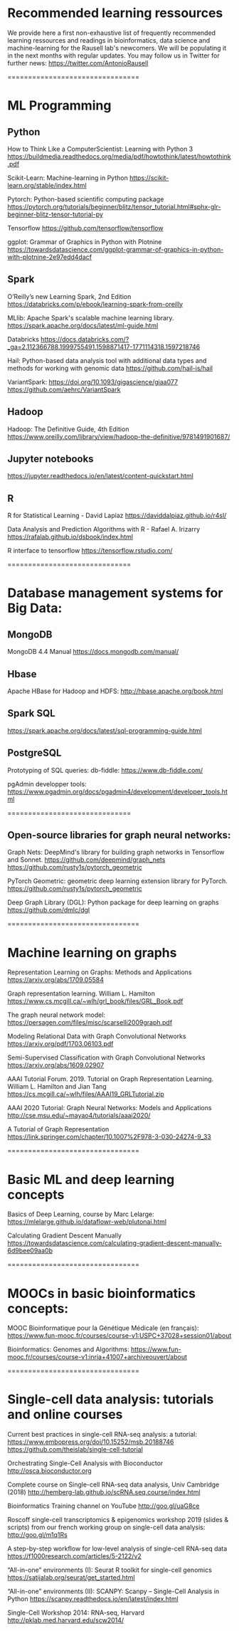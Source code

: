 # Recommended learning ressources
We provide here a first non-exhaustive list of frequently recommended learning ressources and readings in bioinformatics, data science and machine-learning for the Rausell lab's newcomers. We will be populating it in the next months with regular updates. You may follow us in Twitter for further news: https://twitter.com/AntonioRausell

================================
# ML Programming

## Python
How to Think Like a ComputerScientist: Learning with Python 3
https://buildmedia.readthedocs.org/media/pdf/howtothink/latest/howtothink.pdf

Scikit-Learn: Machine-learning in Python
https://scikit-learn.org/stable/index.html

Pytorch:  Python-based scientific computing package
https://pytorch.org/tutorials/beginner/blitz/tensor_tutorial.html#sphx-glr-beginner-blitz-tensor-tutorial-py

Tensorflow
https://github.com/tensorflow/tensorflow

ggplot: Grammar of Graphics in Python with Plotnine
https://towardsdatascience.com/ggplot-grammar-of-graphics-in-python-with-plotnine-2e97edd4dacf

## Spark
O’Reilly’s new Learning Spark, 2nd Edition 
https://databricks.com/p/ebook/learning-spark-from-oreilly

MLlib: Apache Spark's scalable machine learning library. 
https://spark.apache.org/docs/latest/ml-guide.html

Databricks
https://docs.databricks.com/?_ga=2.112366788.1999755491.1598871417-1771114318.1597218746

Hail: Python-based data analysis tool with additional data types and methods for working with genomic data
https://github.com/hail-is/hail

VariantSpark: https://doi.org/10.1093/gigascience/giaa077
https://github.com/aehrc/VariantSpark

## Hadoop
Hadoop: The Definitive Guide, 4th Edition
https://www.oreilly.com/library/view/hadoop-the-definitive/9781491901687/

## Jupyter notebooks
https://jupyter.readthedocs.io/en/latest/content-quickstart.html

## R
R for Statistical Learning - David Lapiaz
https://daviddalpiaz.github.io/r4sl/

Data Analysis and Prediction Algorithms with R - Rafael A. Irizarry
https://rafalab.github.io/dsbook/index.html

R interface to tensorflow
https://tensorflow.rstudio.com/

==============================
# Database management systems for Big Data:

## MongoDB
MongoDB 4.4 Manual
https://docs.mongodb.com/manual/

## Hbase
Apache HBase for Hadoop and HDFS:
http://hbase.apache.org/book.html

## Spark SQL
https://spark.apache.org/docs/latest/sql-programming-guide.html

## PostgreSQL
Prototyping of SQL queries:
db-fiddle: https://www.db-fiddle.com/

pgAdmin developper tools: 
https://www.pgadmin.org/docs/pgadmin4/development/developer_tools.html

==============================
## Open-source libraries for graph neural networks:

Graph Nets: DeepMind's library for building graph networks in Tensorflow and Sonnet.
https://github.com/deepmind/graph_nets
https://github.com/rusty1s/pytorch_geometric

PyTorch Geometric: geometric deep learning extension library for PyTorch.
https://github.com/rusty1s/pytorch_geometric

Deep Graph Library (DGL): Python package for deep learning on graphs
https://github.com/dmlc/dgl

================================
# Machine learning on graphs

Representation Learning on Graphs: Methods and Applications
https://arxiv.org/abs/1709.05584

Graph representation learning. William L. Hamilton 
https://www.cs.mcgill.ca/~wlh/grl_book/files/GRL_Book.pdf

The graph neural network model:
https://persagen.com/files/misc/scarselli2009graph.pdf

Modeling Relational Data with Graph Convolutional Networks
https://arxiv.org/pdf/1703.06103.pdf

Semi-Supervised Classification with Graph Convolutional Networks
https://arxiv.org/abs/1609.02907

AAAI Tutorial Forum. 2019. Tutorial on Graph Representation Learning. William L. Hamilton and Jian Tang
https://cs.mcgill.ca/~wlh/files/AAAI19_GRLTutorial.zip

AAAI 2020 Tutorial: Graph Neural Networks: Models and Applications
http://cse.msu.edu/~mayao4/tutorials/aaai2020/

A Tutorial of Graph Representation
https://link.springer.com/chapter/10.1007%2F978-3-030-24274-9_33

================================
# Basic ML and deep learning concepts

Basics of Deep Learning, course by Marc Lelarge:
https://mlelarge.github.io/dataflowr-web/plutonai.html

Calculating Gradient Descent Manually
https://towardsdatascience.com/calculating-gradient-descent-manually-6d9bee09aa0b

================================
# MOOCs in basic bioinformatics concepts:

MOOC Bioinformatique pour la Génétique Médicale (en français):
https://www.fun-mooc.fr/courses/course-v1:USPC+37028+session01/about

Bioinformatics: Genomes and Algorithms: 
https://www.fun-mooc.fr/courses/course-v1:inria+41007+archiveouvert/about

================================
# Single-cell data analysis: tutorials and online courses

Current best practices in single-cell RNA-seq analysis: a tutorial:
https://www.embopress.org/doi/10.15252/msb.20188746
https://github.com/theislab/single-cell-tutorial

Orchestrating Single-Cell Analysis with Bioconductor
http://osca.bioconductor.org 

Complete course on Single-cell RNA-seq data analysis, Univ Cambridge (2018)
http://hemberg-lab.github.io/scRNA.seq.course/index.html

Bioinformatics Training channel on YouTube
http://goo.gl/uaG8ce

Roscoff single-cell transcriptomics & epigenomics workshop 2019 (slides & scripts)
from our french working group on single-cell data analysis:
http://goo.gl/m1q1Rs  

A step-by-step workflow for low-level analysis of single-cell RNA-seq data
https://f1000research.com/articles/5-2122/v2

“All-in-one” environments (I): Seurat R toolkit for single-cell genomics
https://satijalab.org/seurat/get_started.html

“All-in-one” environments (II):  SCANPY: Scanpy – Single-Cell Analysis in Python
https://scanpy.readthedocs.io/en/latest/index.html 

Single-Cell Workshop 2014: RNA-seq, Harvard
http://pklab.med.harvard.edu/scw2014/
